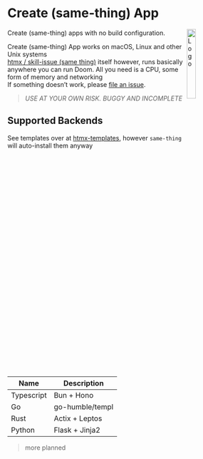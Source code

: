 # Create (same-thing) App
<img alt="Logo" align="right" src="https://raw.githubusercontent.com/plutoniumm/htmx-templates/main/assets/logo.svg" width="20%" />

Create (same-thing) apps with no build configuration.

Create (same-thing) App works on macOS, Linux and other Unix systems<br>
[htmx / skill-issue (same thing)](https://htmx.org/) itself however, runs basically anywhere you can run Doom. All you need is a CPU, some form of memory and networking <br/>
If something doesn’t work, please [file an issue](https://github.com/plutoniumm/same-thing/issues/new).

> *USE AT YOUR OWN RISK. BUGGY AND INCOMPLETE*

## Supported Backends
See templates over at [htmx-templates](https://www.github.com/plutoniumm/htmx-templates), however `same-thing` will auto-install them anyway

| Name | Description |
| ---- | ----------- |
| Typescript | Bun + Hono |
| Go | go-humble/templ|
| Rust | Actix + Leptos |
| Python | Flask + Jinja2 |
> more planned